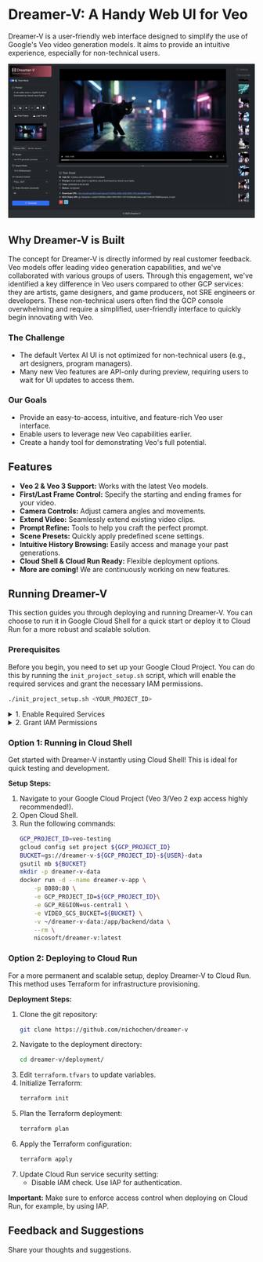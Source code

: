 # Dreamer-V: A Handy Web UI for Veo

Dreamer-V is a user-friendly web interface designed to simplify the use of Google's Veo video generation models. It aims to provide an intuitive experience, especially for non-technical users.

![alt text](images/dreamer-v.png)

## Why Dreamer-V is Built

The concept for Dreamer-V is directly informed by real customer feedback. Veo models offer leading video generation capabilities, and we've collaborated with various groups of users. Through this engagement, we've identified a key difference in Veo users compared to other GCP services: they are artists, game designers, and game producers, not SRE engineers or developers. These non-technical users often find the GCP console overwhelming and require a simplified, user-friendly interface to quickly begin innovating with Veo.

### The Challenge

*   The default Vertex AI UI is not optimized for non-technical users (e.g., art designers, program managers).
*   Many new Veo features are API-only during preview, requiring users to wait for UI updates to access them.

### Our Goals

*   Provide an easy-to-access, intuitive, and feature-rich Veo user interface.
*   Enable users to leverage new Veo capabilities earlier.
*   Create a handy tool for demonstrating Veo's full potential.

## Features

*   **Veo 2 & Veo 3 Support:** Works with the latest Veo models.
*   **First/Last Frame Control:** Specify the starting and ending frames for your video.
*   **Camera Controls:** Adjust camera angles and movements.
*   **Extend Video:** Seamlessly extend existing video clips.
*   **Prompt Refine:** Tools to help you craft the perfect prompt.
*   **Scene Presets:** Quickly apply predefined scene settings.
*   **Intuitive History Browsing:** Easily access and manage your past generations.
*   **Cloud Shell & Cloud Run Ready:** Flexible deployment options.
*   **More are coming!** We are continuously working on new features.

## Running Dreamer-V

This section guides you through deploying and running Dreamer-V. You can choose to run it in Google Cloud Shell for a quick start or deploy it to Cloud Run for a more robust and scalable solution.

### Prerequisites

Before you begin, you need to set up your Google Cloud Project. You can do this by running the `init_project_setup.sh` script, which will enable the required services and grant the necessary IAM permissions.

```bash
./init_project_setup.sh <YOUR_PROJECT_ID>
```
<details>
<summary>1. Enable Required Services</summary>

Execute the following commands to enable the necessary Google Cloud services. Alternatively, you can run the `init_project_setup.sh` script which will also perform this step.
```bash
gcloud services enable aiplatform.googleapis.com
gcloud services enable run.googleapis.com
gcloud services enable iap.googleapis.com
gcloud services enable compute.googleapis.com
gcloud services enable storage.googleapis.com
gcloud services enable sqladmin.googleapis.com
gcloud services enable cloudresourcemanager.googleapis.com
```
</details>

<details>
<summary>2. Grant IAM Permissions</summary>

Grant the required IAM roles to the respective service accounts and users. You can use the `init_project_setup.sh` script to automate this process.

*   **Default Compute Service Account (`PROJECT_NUMBER-compute@developer.gserviceaccount.com`):**
    *   `roles/cloudsql.client` (Cloud SQL Client)
    *   `roles/aiplatform.user` (Vertex AI User)
    *   `roles/storage.objectAdmin` (Storage Object Admin)

*   **Vertex AI Service Agent (`service-PROJECT_NUMBER@gcp-sa-aiplatform.iam.gserviceaccount.com`):**
    *   `roles/storage.objectUser` (Storage Object User)

*   **IAP Service Agent (`service-PROJECT_NUMBER@gcp-sa-iap.iam.gserviceaccount.com`):**
    *   `roles/run.invoker` (Cloud Run Invoker)

*   **Users accessing the application:**
    *   `roles/iap.httpsResourceAccessor` (IAP-secured Web App User)
</details>

### Option 1: Running in Cloud Shell

Get started with Dreamer-V instantly using Cloud Shell! This is ideal for quick testing and development.

**Setup Steps:**

1.  Navigate to your Google Cloud Project (Veo 3/Veo 2 exp access highly recommended!).
2.  Open Cloud Shell.
3.  Run the following commands:
    ```bash
    GCP_PROJECT_ID=veo-testing
    gcloud config set project ${GCP_PROJECT_ID}
    BUCKET=gs://dreamer-v-${GCP_PROJECT_ID}-${USER}-data
    gsutil mb ${BUCKET}
    mkdir -p dreamer-v-data
    docker run -d --name dreamer-v-app \
        -p 8080:80 \
        -e GCP_PROJECT_ID=${GCP_PROJECT_ID}\
        -e GCP_REGION=us-central1 \
        -e VIDEO_GCS_BUCKET=${BUCKET} \
        -v ~/dreamer-v-data:/app/backend/data \
        --rm \
        nicosoft/dreamer-v:latest
    ```

### Option 2: Deploying to Cloud Run

For a more permanent and scalable setup, deploy Dreamer-V to Cloud Run. This method uses Terraform for infrastructure provisioning.

**Deployment Steps:**

1. Clone the git repository:
   ```bash
   git clone https://github.com/nichochen/dreamer-v
   ```
2. Navigate to the deployment directory:
   ```bash
   cd dreamer-v/deployment/
   ```
3. Edit `terraform.tfvars` to update variables.
4. Initialize Terraform:
   ```bash
   terraform init
   ```
5. Plan the Terraform deployment:
   ```bash
   terraform plan
   ```
6. Apply the Terraform configuration:
   ```bash
   terraform apply
   ```
7. Update Cloud Run service security setting:
    * Disable IAM check. Use IAP for authentication.

**Important:** Make sure to enforce access control when deploying on Cloud Run, for example, by using IAP.

## Feedback and Suggestions

Share your thoughts and suggestions.
